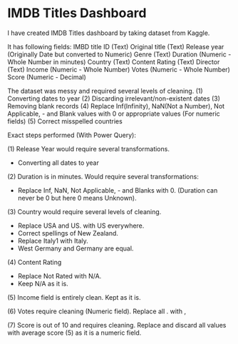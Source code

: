 # IMDB Titles Dashboard

I have created IMDB Titles dashboard by taking dataset from Kaggle.

It has following fields:
IMBD title ID (Text)
Original title (Text)
Release year (Originally Date but converted to Numeric)
Genre  (Text)
Duration (Numeric - Whole Number in minutes)
Country (Text)
Content Rating (Text)
Director (Text)
Income (Numeric - Whole Number)
Votes (Numeric - Whole Number)
Score (Numeric - Decimal)

The dataset was messy and required several levels of cleaning.
(1) Converting dates to year
(2) Discarding irrelevant/non-existent dates 
(3) Removing blank records
(4) Replace Inf(Infinity), NaN(Not a Number), Not Applicable, - and Blank values with 0 or appropriate values (For numeric fields)
(5) Correct misspelled countries

Exact steps performed (With Power Query):

(1) Release Year would require several transformations.
-	Converting all dates to year
  
(2)	Duration is in minutes. Would require several transformations:
-	Replace Inf, NaN, Not Applicable, - and Blanks with 0. (Duration can never be 0 but here 0 means Unknown).
  
(3)	 Country would require several levels of cleaning.
-	Replace USA and US. with US everywhere.
-	Correct spellings of New Zealand.
-	Replace Italy1 with Italy.
-	West Germany and Germany are equal.

(4)	Content Rating
-	Replace Not Rated with N/A.
-	Keep N/A as it is.

(5)	Income field is entirely clean. Kept as it is.

(6)	Votes require cleaning (Numeric  field). Replace all . with ,

(7)	Score is out of 10 and requires cleaning. Replace and discard all values with average score (5) as it is a numeric field.


